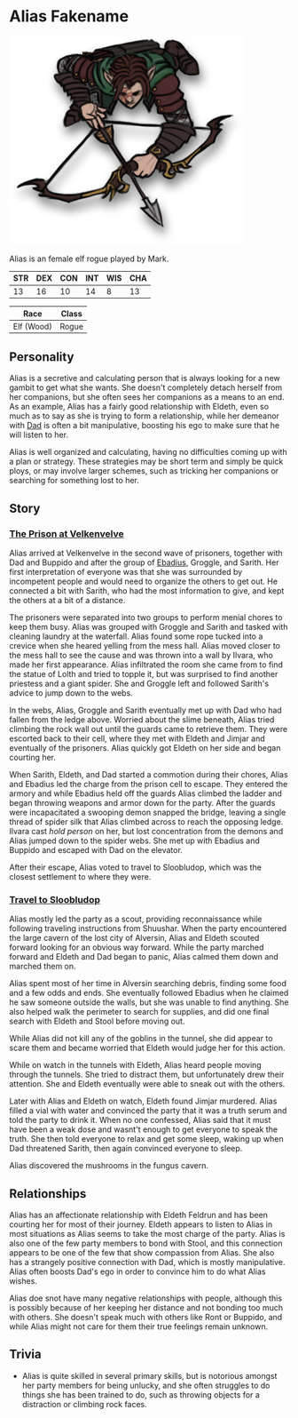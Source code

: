 # Alias Fakename

![Alias](alias.png)

Alias is an female elf rogue played by Mark.

| STR | DEX | CON | INT | WIS | CHA |
| --- | --- | --- | --- | --- | --- |
| 13 | 16 | 10 | 14 | 8 | 13 |

| Race | Class |
| --- | --- |
| Elf (Wood) | Rogue |

## Personality

Alias is a secretive and calculating person that is always looking for a new gambit to get what she wants. She doesn't completely detach herself from her companions, but she often sees her companions as a means to an end. As an example, Alias has a fairly good relationship with Eldeth, even so much as to say as she is trying to form a relationship, while her demeanor with [Dad](dad.md) is often a bit manipulative, boosting his ego to make sure that he will listen to her.

Alias is well organized and calculating, having no difficulties coming up with a plan or strategy. These strategies may be short term and simply be quick ploys, or may involve larger schemes, such as tricking her companions or searching for something lost to her.

## Story
### [The Prison at Velkenvelve](../../sessions/arc1/info.md)
Alias arrived at Velkenvelve in the second wave of prisoners, together with Dad and Buppido and after the group of [Ebadius](ebadius.md), Groggle, and Sarith. Her first interpretation of everyone was that she was surrounded by incompetent people and would need to organize the others to get out. He connected a bit with Sarith, who had the most information to give, and kept the others at a bit of a distance.

The prisoners were separated into two groups to perform menial chores to keep them busy. Alias was grouped with Groggle and Sarith and tasked with cleaning laundry at the waterfall. Alias found some rope tucked into a crevice when she heared yelling from the mess hall. Alias moved closer to the mess hall to see the cause and was thrown into a wall by Ilvara, who made her first appearance. Alias infiltrated the room she came from to find the statue of Lolth and tried to topple it, but was surprised to find another priestess and a giant spider. She and Groggle left and followed Sarith's advice to jump down to the webs.

In the webs, Alias, Groggle and Sarith eventually met up with Dad who had fallen from the ledge above. Worried about the slime beneath, Alias tried climbing the rock wall out until the guards came to retrieve them. They were escorted back to their cell, where they met with Eldeth and Jimjar and eventually of the prisoners. Alias quickly got Eldeth on her side and began courting her. 

When Sarith, Eldeth, and Dad started a commotion during their chores, Alias and Ebadius led the charge from the prison cell to escape. They entered the armory and while Ebadius held off the guards Alias climbed the ladder and began throwing weapons and armor down for the party. After the guards were incapacitated a swooping demon snapped the bridge, leaving a single thread of spider silk that Alias climbed across to reach the opposing ledge. Ilvara cast *hold person* on her, but lost concentration from the demons and Alias jumped down to the spider webs. She met up with Ebadius and Buppido and escaped with Dad on the elevator.

After their escape, Alias voted to travel to Sloobludop, which was the closest settlement to where they were.

### [Travel to Sloobludop](../../sessions/arc2/info.md)
Alias mostly led the party as a scout, providing reconnaissance while following traveling instructions from Shuushar. When the party encountered the large cavern of the lost city of Alversin, Alias and Eldeth scouted forward looking for an obvious way forward. While the party marched forward and Eldeth and Dad began to panic, Alias calmed them down and marched them on.

Alias spent most of her time in Alversin searching debris, finding some food and a few odds and ends. She eventually followed Ebadius when he claimed he saw someone outside the walls, but she was unable to find anything. She also helped walk the perimeter to search for supplies, and did one final search with Eldeth and Stool before moving out.

While Alias did not kill any of the goblins in the tunnel, she did appear to scare them and became worried that Eldeth would judge her for this action.

While on watch in the tunnels with Eldeth, Alias heard people moving through the tunnels. She tried to distract them, but unfortunately drew their attention. She and Eldeth eventually were able to sneak out with the others.

Later with Alias and Eldeth on watch, Eldeth found Jimjar murdered. Alias filled a vial with water and convinced the party that it was a truth serum and told the party to drink it. When no one confessed, Alias said that it must have been a weak dose and wasnt't enough to get everyone to speak the truth. She then told everyone to relax and get some sleep, waking up when Dad threatened Sarith, then again convinced everyone to sleep.

Alias discovered the mushrooms in the fungus cavern.

## Relationships
Alias has an affectionate relationship with Eldeth Feldrun and has been courting her for most of their journey. Eldeth appears to listen to Alias in most situations as Alias seems to take the most charge of the party. Alias is also one of the few party members to bond with Stool, and this connection appears to be one of the few that show compassion from Alias. She also has a strangely positive connection with Dad, which is mostly manipulative. Alias often boosts Dad's ego in order to convince him to do what Alias wishes.

Alias doe snot have many negative relationships with people, although this is possibly because of her keeping her distance and not bonding too much with others. She doesn't speak much with others like Ront or Buppido, and while Alias might not care for them their true feelings remain unknown.

## Trivia
* Alias is quite skilled in several primary skills, but is notorious amongst her party members for being unlucky, and she often struggles to do things she has been trained to do, such as throwing objects for a distraction or climbing rock faces.
